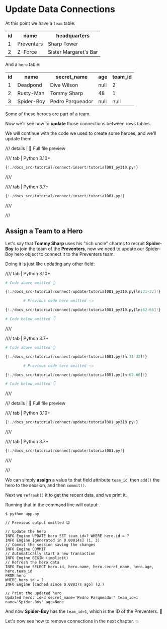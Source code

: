 # Update Data Connections

At this point we have a `team` table:

<table>
<tr>
<th>id</th><th>name</th><th>headquarters</th>
</tr>
<tr>
<td>1</td><td>Preventers</td><td>Sharp Tower</td>
</tr>
<tr>
<td>2</td><td>Z-Force</td><td>Sister Margaret's Bar</td>
</tr>
</table>

And a `hero` table:

<table>
<tr>
<th>id</th><th>name</th><th>secret_name</th><th>age</th><th>team_id</th>
</tr>
<tr>
<td>1</td><td>Deadpond</td><td>Dive Wilson</td><td>null</td><td>2</td>
</tr>
<tr>
<td>2</td><td>Rusty-Man</td><td>Tommy Sharp</td><td>48</td><td>1</td>
</tr>
<tr>
<td>3</td><td>Spider-Boy</td><td>Pedro Parqueador</td><td>null</td><td>null</td>
</tr>
</table>

Some of these heroes are part of a team.

Now we'll see how to **update** those connections between rows tables.

We will continue with the code we used to create some heroes, and we'll update them.

/// details | 👀 Full file preview

//// tab | Python 3.10+

```Python
{!./docs_src/tutorial/connect/insert/tutorial001_py310.py!}
```

////

//// tab | Python 3.7+

```Python
{!./docs_src/tutorial/connect/insert/tutorial001.py!}
```

////

///

## Assign a Team to a Hero

Let's say that **Tommy Sharp** uses his "rich uncle" charms to recruit **Spider-Boy** to join the team of the **Preventers**, now we need to update our Spider-Boy hero object to connect it to the Preventers team.

Doing it is just like updating any other field:

//// tab | Python 3.10+

```Python hl_lines="8"
# Code above omitted 👆

{!./docs_src/tutorial/connect/update/tutorial001_py310.py[ln:31-32]!}

        # Previous code here omitted 👈

{!./docs_src/tutorial/connect/update/tutorial001_py310.py[ln:62-66]!}

# Code below omitted 👇
```

////

//// tab | Python 3.7+

```Python hl_lines="8"
# Code above omitted 👆

{!./docs_src/tutorial/connect/update/tutorial001.py[ln:31-32]!}

        # Previous code here omitted 👈

{!./docs_src/tutorial/connect/update/tutorial001.py[ln:62-66]!}

# Code below omitted 👇
```

////

/// details | 👀 Full file preview

//// tab | Python 3.10+

```Python
{!./docs_src/tutorial/connect/update/tutorial001_py310.py!}
```

////

//// tab | Python 3.7+

```Python
{!./docs_src/tutorial/connect/update/tutorial001.py!}
```

////

///

We can simply **assign** a value to that field attribute `team_id`, then `add()` the hero to the session, and then `commit()`.

Next we `refresh()` it to get the recent data, and we print it.

Running that in the command line will output:

<div class="termy">

```console
$ python app.py

// Previous output omitted 😉

// Update the hero
INFO Engine UPDATE hero SET team_id=? WHERE hero.id = ?
INFO Engine [generated in 0.00014s] (1, 3)
// Commit the session saving the changes
INFO Engine COMMIT
// Automatically start a new transaction
INFO Engine BEGIN (implicit)
// Refresh the hero data
INFO Engine SELECT hero.id, hero.name, hero.secret_name, hero.age, hero.team_id
FROM hero
WHERE hero.id = ?
INFO Engine [cached since 0.08837s ago] (3,)

// Print the updated hero
Updated hero: id=3 secret_name='Pedro Parqueador' team_id=1 name='Spider-Boy' age=None
```

</div>

And now **Spider-Boy** has the `team_id=1`, which is the ID of the Preventers. 🎉

Let's now see how to remove connections in the next chapter. 💥
